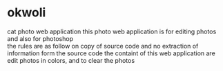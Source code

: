 # okwoli
cat photo web application
this photo web application is for editing photos and also for photoshop  
the rules are as follow on copy of source code and no extraction of information form the source code 
the containt of this web application  are edit photos in colors, and to clear the photos
